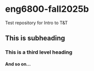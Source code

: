 # eng6800-fall2025b
Test repository for Intro to T&T

## This is subheading
### This is a third level heading
#### And so on...
